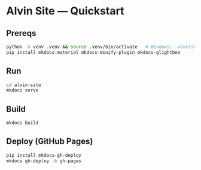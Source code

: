 # Alvin Site — Quickstart

## Prereqs
```bash
python -m venv .venv && source .venv/bin/activate   # Windows: .venv\Scripts\activate
pip install mkdocs-material mkdocs-minify-plugin mkdocs-glightbox
```

## Run
```bash
cd alvin-site
mkdocs serve
```

## Build
```bash
mkdocs build
```

## Deploy (GitHub Pages)
```bash
pip install mkdocs-gh-deploy
mkdocs gh-deploy -b gh-pages
```